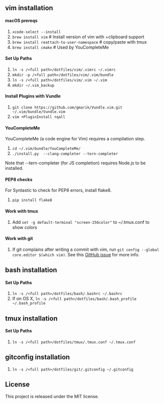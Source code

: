 
## vim installation

#### macOS prereqs

1. `xcode-select --install`
2. `brew install vim`  # Install version of vim with +clipboard support
3. `brew install reattach-to-user-namespace` # copy/paste with tmux
4. `brew install cmake` # Used by YouCompleteMe

#### Set Up Paths

1. `ln -s /<full path>/dotfiles/vim/.vimrc ~/.vimrc`
2. `mkdir -p /<full path>/dotfiles/vim/.vim/bundle`
3. `ln -s /<full path>/dotfiles/vim/.vim ~/.vim`
4. `mkdir ~/.vim_backup`

#### Install Plugins with Vundle

1. `git clone https://github.com/gmarik/Vundle.vim.git ~/.vim/bundle/Vundle.vim`
2. `vim +PluginInstall +qall`

#### YouCompleteMe

YouCompleteMe (a code engine for Vim) requires a compilation step.

1. `cd ~/.vim/bundle/YouCompleteMe/`
2. `./install.py  --clang-completer --tern-completer`

Note that --tern-completer (for JS completion) requires Node.js to be installed.

#### PEP8 checks

For Syntastic to check for PEP8 errors, install flake8.

1. `pip install flake8`

#### Work with tmux

1. Add `set -g default-terminal "screen-256color"` to ~/.tmux.conf to show
   colors

#### Work with git

1. If git complains after writing a commit with vim, run `git config --global
   core.editor $(which vim)`. See this [GitHub
   issue](https://github.com/gmarik/Vundle.vim/issues/167) for more info.


## bash installation

#### Set Up Paths

1. `ln -s /<full path>/dotfiles/bash/.bashrc ~/.bashrc`
2. If on OS X, `ln -s /<full path>/dotfiles/bash/.bash_profile ~/.bash_profile`


## tmux installation

#### Set Up Paths

1. `ln -s /<full path>/dotfiles/tmux/.tmux.conf ~/.tmux.conf`

## gitconfig installation

1. `ln -s /<full path>/dotfiles/git/.gitconfig ~/.gitconfig`

## License

This project is released under the MIT license.


